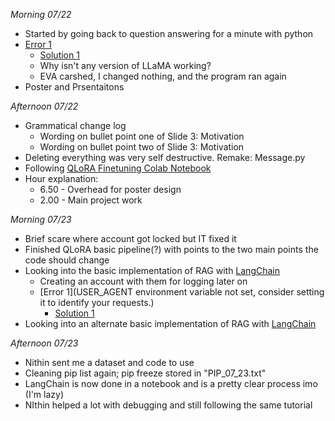 
_Morning 07/22_
- Started by going back to question answering for a minute with python
- [Error 1](torch.distributed.elastic.multiprocessing.errors.ChildFailedError: )
	- [Solution 1](https://github.com/Vision-CAIR/MiniGPT-4/issues/237)
	- Why isn't any version of LLaMA working?
	- EVA carshed, I changed nothing, and the program ran again
- Poster and Prsentaitons

_Afternoon 07/22_
- Grammatical change log
	- Wording on bullet point one of Slide 3: Motivation
	- Wording on bullet point two of Slide 3: Motivation
- Deleting everything was very self destructive. Remake: Message.py
- Following [QLoRA Finetuning Colab Notebook](https://colab.research.google.com/drive/1VoYNfYDKcKRQRor98Zbf2-9VQTtGJ24k?usp=sharing#scrollTo=E0Nl5mWL0k2T)
- Hour explanation:
	- 6.50 - Overhead for poster design
	- 2.00 - Main project work

_Morning 07/23_
- Brief scare where account got locked but IT fixed it
- Finished QLoRA basic pipeline(?) with points to the two main points the code should change
- Looking into the basic implementation of RAG with [LangChain](https://python.langchain.com/v0.2/docs/tutorials/rag/)
	- Creating an account with them for logging later on
	- [Error 1](USER_AGENT environment variable not set, consider setting it to identify your requests.)
		- [Solution 1](https://github.com/langchain-ai/rag-from-scratch/issues/24)
- Looking into an alternate basic implementation of RAG with [LangChain](https://medium.com/@callumjmac/implementing-rag-in-langchain-with-chroma-a-step-by-step-guide-16fc21815339)


_Afternoon 07/23_
- Nithin sent me a dataset and code to use
- Cleaning pip list again; pip freeze stored in "PIP_07_23.txt"
- LangChain is now done in a notebook and is a pretty clear process imo (I'm lazy)
- NIthin helped a lot with debugging and still following the same tutorial
